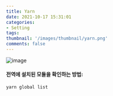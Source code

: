 ```yaml
---
title: Yarn
date: 2021-10-17 15:31:01
categories: 
- Setting
tags:
thumbnail: '/images/thumbnail/yarn.png'
comments: false
---
```

![image](/images/thumbnail/yarn.png)
#### 전역에 설치된 모듈을 확인하는 방법:
```
yarn global list
```